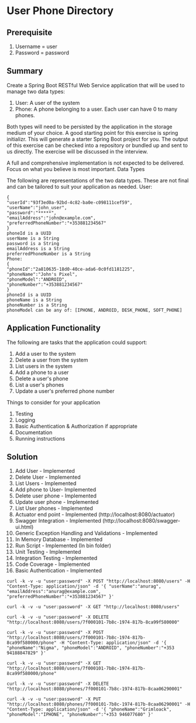 User Phone Directory
==========  
        
## Prerequisite
1. Username = user
2. Password = password

## Summary

Create a Spring Boot RESTful Web Service application that will be used to manage two data types: 

1. User: A user of the system 
2. Phone: A phone belonging to a user. Each user can have 0 to many phones. 

Both types will need to be persisted by the application in the storage medium of your choice. 
A good starting point for this exercise is spring initializr. This will generate a starter Spring Boot
project for you. The output of this exercise can be checked into a repository or bundled up and sent to
us directly. The exercise will be discussed in the interview. 

A full and comprehensive implementation is not expected to be delivered. Focus on what you believe is most important. 
Data Types 

The following are representations of the two data types. These are not final and can be tailored to suit your application as needed. User: 
```curl
{ 
"userId":"93f3ed0a-92bd-4c82-ba0e-c098111cef59", 
"userName":"john_user", 
"password":"*****", 
"emailAddress":"john@example.com", 
"preferredPhoneNumber":"+353881234567" 
} 
phoneId is a UUID 
userName is a String 
password is a String 
emailAddress is a String 
preferredPhoneNumber is a String 
Phone: 
{ 
"phoneId":"2a810635-18d0-40ce-ada6-0c0fd1181225", 
"phoneName":"John's Pixel", 
"phoneModel":"ANDROID", 
"phoneNumber":"+353881234567" 
} 
phoneId is a UUID 
phoneName is a String 
phoneNumber is a String 
phoneModel can be any of: [IPHONE, ANDROID, DESK_PHONE, SOFT_PHONE] 
```
## Application Functionality 
The following are tasks that the application could support: 

1. Add a user to the system 
2. Delete a user from the system 
3. List users in the system 
4. Add a phone to a user 
5. Delete a user's phone 
6. List a user's phones 
7. Update a user's preferred phone number 

Things to consider for your application 
1. Testing 
2. Logging 
3. Basic Authentication & Authorization if appropriate 
4. Documentation 
5. Running instructions

## Solution
1. Add User - Implemented  
2. Delete User - Implemented
3. List Users - Implemented
4. Add phone to User- Implemented
5. Delete user phone - Implemented
6. Update user phone - Implemented
7. List User phones - Implemented
8. Actuator end point - Implemented (http://localhost:8080/actuator)
9. Swagger Integration - Implemented (http://localhost:8080/swagger-ui.html)
10. Generic Exception Handling and Validations - Implemented
11. In Memory Database - Implemented
12. Run Script - Implemented (In bin folder)
13. Unit Testing - Implemented
14. Integration Testing - Implemented
15. Code Coverage - Implemented
16. Basic Authentication - Implemented

```curl
curl -k -v -u "user:password" -X POST "http://localhost:8080/users" -H "Content-Type: application/json" -d '{ "userName":"anurag", "emailAddress":"anurag@example.com", "preferredPhoneNumber":"+353881234567" }'

curl -k -v -u "user:password" -X GET "http://localhost:8080/users"

curl -k -v -u "user:password" -X DELETE "http://localhost:8080/users/7f000101-7b8c-1974-817b-8ca99f580000"

curl -k -v -u "user:password" -X POST "http://localhost:8080/users/7f000101-7b8c-1974-817b-8ca99f580000/phone" -H "Content-Type: application/json" -d '{ "phoneName":"Nigma", "phoneModel":"ANDROID", "phoneNumber":"+353 94188847829" }'

curl -k -v -u "user:password" -X GET "http://localhost:8080/users/7f000101-7b8c-1974-817b-8ca99f580000/phone"

curl -k -v -u "user:password" -X DELETE "http://localhost:8080/phones/7f000101-7b8c-1974-817b-8caa06290001"

curl -k -v -u "user:password" -X PUT "http://localhost:8080/phones/7f000101-7b8c-1974-817b-8caa06290001" -H "Content-Type: application/json" -d '{ "phoneName":"Grimloack", "phoneModel":"IPHONE", "phoneNumber":"+353 946077680" }'
```

